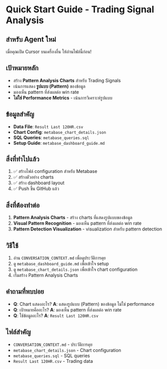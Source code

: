 # Quick Start Guide - Trading Signal Analysis

## สำหรับ Agent ใหม่
เมื่อคุณเปิด Cursor บนเครื่องอื่น ให้อ่านไฟล์นี้ก่อน!

## เป้าหมายหลัก
- สร้าง **Pattern Analysis Charts** สำหรับ Trading Signals
- เน้นการแสดง **รูปแบบ (Pattern)** ของข้อมูล
- มองเห็น pattern ที่ส่งผลต่อ win rate
- **ไม่ใช่ Performance Metrics** - เน้นการวิเคราะห์รูปแบบ

## ข้อมูลสำคัญ
- **Data File**: `Result Last 120HR.csv`
- **Chart Config**: `metabase_chart_details.json`
- **SQL Queries**: `metabase_queries.sql`
- **Setup Guide**: `metabase_dashboard_guide.md`

## สิ่งที่ทำไปแล้ว
1. ✅ สร้างไฟล์ configuration สำหรับ Metabase
2. ✅ สร้างตัวอย่าง charts
3. ✅ สร้าง dashboard layout
4. ✅ Push ขึ้น GitHub แล้ว

## สิ่งที่ต้องทำต่อ
1. **Pattern Analysis Charts** - สร้าง charts ที่แสดงรูปแบบของข้อมูล
2. **Visual Pattern Recognition** - มองเห็น pattern ที่ส่งผลต่อ win rate
3. **Pattern Detection Visualization** - visualization สำหรับ pattern detection

## วิธีใช้
1. อ่าน `CONVERSATION_CONTEXT.md` เพื่อดูประวัติการคุย
2. ดู `metabase_dashboard_guide.md` เพื่อเข้าใจ setup
3. ดู `metabase_chart_details.json` เพื่อเข้าใจ chart configuration
4. เริ่มสร้าง Pattern Analysis Charts

## คำถามที่พบบ่อย
- **Q**: Chart แสดงอะไร? **A**: แสดงรูปแบบ (Pattern) ของข้อมูล ไม่ใช่ performance
- **Q**: เป้าหมายคืออะไร? **A**: มองเห็น pattern ที่ส่งผลต่อ win rate
- **Q**: ใช้ข้อมูลอะไร? **A**: `Result Last 120HR.csv`

## ไฟล์สำคัญ
- `CONVERSATION_CONTEXT.md` - ประวัติการคุย
- `metabase_chart_details.json` - Chart configuration
- `metabase_queries.sql` - SQL queries
- `Result Last 120HR.csv` - Trading data
